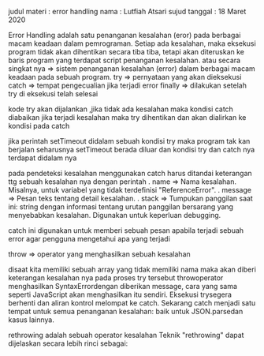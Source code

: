 judul materi : error handling
nama : Lutfiah Atsari sujud
tanggal : 18 Maret 2020


Error Handling adalah satu penanganan kesalahan (eror) pada berbagai macam keadaan 
dalam pemrograman. Setiap ada kesalahan, maka eksekusi program tidak akan 
dihentikan secara tiba tiba, tetapi akan diteruskan ke baris program yang 
terdapat script penanganan kesalahan.
atau secara singkat nya =>  sistem penanganan kesalahan (error) dalam berbagai macam keadaan pada sebuah program.
try => pernyataan yang akan dieksekusi
catch => tempat pengecualian jika terjadi error
finally => dilakukan setelah try di eksekusi telah selesai


kode try akan dijalankan ,jika tidak ada kesalahan maka kondisi catch diabaikan 
jika terjadi kesalahan maka try dihentikan dan akan dialirkan ke kondisi pada catch


jika perintah setTimeout didalam sebuah kondisi try maka program tak kan berjalan
seharusnya setTimeout berada diluar dan kondisi try dan catch nya terdapat didalam nya

pada pendeteksi kesalahan menggunakan catch harus ditandai keterangan ttg sebuah kesalahan nya
dengan perintah 
. name => Nama kesalahan. Misalnya, untuk variabel yang tidak terdefinisi "ReferenceError".
. message => Pesan teks tentang detail kesalahan.
. stack => Tumpukan panggilan saat ini: string dengan informasi tentang urutan panggilan 
bersarang yang menyebabkan kesalahan. Digunakan untuk keperluan debugging.

catch ini digunakan untuk memberi sebuah pesan apabila terjadi sebuah error agar 
pengguna mengetahui apa yang terjadi

throw => operator yang menghasilkan sebuah kesalahan

disaat kita memiliki sebuah array yang tidak memiliki nama maka akan diberi keterangan
kesalahan nya pada proses try tersebut
throwoperator menghasilkan SyntaxErrordengan diberikan message, cara yang sama seperti JavaScript akan menghasilkan itu sendiri. 
Eksekusi trysegera berhenti dan aliran kontrol melompat ke catch.
Sekarang catch menjadi satu tempat untuk semua penanganan kesalahan: baik untuk 
JSON.parsedan kasus lainnya.


rethrowing
adalah sebuah operator kesalahan
Teknik "rethrowing" dapat dijelaskan secara lebih rinci sebagai:

Catch mendapatkan semua kesalahan.
Di catch(err) {...}blok kami menganalisis objek kesalahan err.
Jika kita tidak tahu bagaimana menanganinya, kita tahu throw err.

The try..catchmembangun mungkin memiliki satu lagi kode klausa: finally.

Jika ada, itu berjalan dalam semua kasus:

setelah itu try, jika tidak ada kesalahan,
setelah itu catch, jika ada kesalahan.
Sintaks yang diperluas terlihat seperti ini:

try {
   ... try to execute the code ...
} catch(e) {
   ... handle errors ...
} finally {
   ... execute always ...
}


penjelasan untuk latihan 
Kode program pertama :
Penjelasan => 
function proses(){
try {
    alert("mulai");
    return "result";
} catch (err){
    alert(alert.message);
} finally{
    alert("Selesai");
}
}
proses();
pada program diatas adalah dimana telah membaca kondisi dari try
maka akan lari ke proses finally dikarenakan suatu kondisi try tidak error maka tidak melewati
proses pada catch nya


Kode program kedua :
Penjelasan =>
function proses(){
    try {
        alert("mulai");
        throw new error("Error!!");
    } catch (e){
        if("can't handle the error") {
	throw e;
        }
    } finally{
        alert("Selesai");
    }
    }
    proses();

kodingan yang diatas ini bila menggunakan sebuah operator throw maka 
hanya menampilkan saja try yang mulai lalu langsung finally 
stelah itu akan tidak terjadi apa2